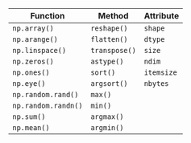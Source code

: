 | Function          | Method          | Attribute       |
|-------------------|-----------------|-----------------|
| `np.array()`      | `reshape()`     | `shape`         |
| `np.arange()`     | `flatten()`     | `dtype`         |
| `np.linspace()`   | `transpose()`   | `size`          |
| `np.zeros()`      | `astype()`      | `ndim`          |
| `np.ones()`       | `sort()`        | `itemsize`      |
| `np.eye()`        | `argsort()`     | `nbytes`        |
| `np.random.rand()`| `max()`         |                 |
| `np.random.randn()`| `min()`        |                 |
| `np.sum()`        | `argmax()`      |                 |
| `np.mean()`       | `argmin()`      |                 |